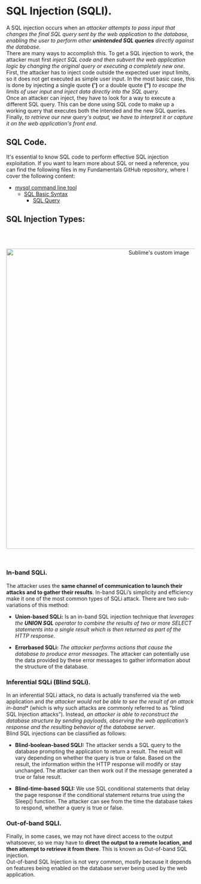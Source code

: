 # SQL Injection (SQLI).
A SQL injection occurs when an *attacker attempts to pass input that changes the final SQL query sent by the web application to the database, enabling the user to perform other **unintended SQL queries** directly against the database*.<br />
There are many ways to accomplish this. To get a SQL injection to work, the attacker must first *inject SQL code and then subvert the web application logic by changing the original query or executing a completely new one*.<br />
First, the attacker has to inject code outside the expected user input limits, so it does not get executed as simple user input. In the most basic case, this is done by injecting a single quote **(')** or a double quote **(")** *to escape the limits of user input and inject data directly into the SQL query.*<br />
Once an attacker can inject, they have to look for a way to execute a different SQL query. This can be done using SQL code to make up a working query that executes both the intended and the new SQL queries.<br/> 
Finally, *to retrieve our new query's output, we have to interpret it or capture it on the web application's front end.*<br />


## SQL Code.
It's essential to know SQL code to perform effective SQL injection exploitation. If you want to learn more about SQL or need a reference, you can find the following files in my Fundamentals GitHub repository, where I cover the following content:
- [mysql command line tool](https://github.com/alejandro-pentest/Fundamentals/tree/main/SQL%20Basics)
  - [SQL Basic Syntax](https://github.com/alejandro-pentest/Fundamentals/blob/main/SQL%20Basics/SQL%20Basic%20Syntax/Readme.md)
    - [SQL Query](https://github.com/alejandro-pentest/Fundamentals/blob/main/SQL%20Basics/SQL%20Basic%20Syntax/SQL%20Querys.md)

## SQL Injection Types:
<br />
<br />

<p align="center">
  <img src="https://github.com/alejandro-pentest/Hacking-Web/assets/161533623/b43c55cb-839c-4755-8002-ec348bea0e62" width="800" alt="Sublime's custom image"/>
</p>
<br />

### In-band SQLi.
The attacker uses the **same channel of communication to launch their attacks and to gather their results**. In-band SQLi’s simplicity and efficiency make it one of the most common types of SQLi attack. There are two sub-variations of this method:<br />

- __Union-based SQLi:__ Is an in-band SQL injection technique that *leverages the **UNION SQL** operator to combine the results of two or more SELECT statements into a single result which is then returned as part of the HTTP response*.<br>

- __Errorbased SQLi:__ *The attacker performs actions that cause the database to produce error messages*. The attacker can potentially use the data provided by these error messages to gather information about the structure of the database.<br />




### Inferential SQLi (Blind SQLi).
In an inferential SQLi attack, no data is actually transferred via the web application and *the attacker would not be able to see the result of an attack in-band** (which is why such attacks are commonly referred to as “blind SQL Injection attacks”). Instead, *an attacker is able to reconstruct the database structure by sending payloads, observing the web application’s response and the resulting behavior of the database server*.<br />
Blind SQL injections can be classified as follows:

- __Blind-boolean-based SQLI:__ The attacker sends a SQL query to the database prompting the application to return a result. The result will vary depending on whether the query is true or false. Based on the result, the information within the HTTP response will modify or stay unchanged. The attacker can then work out if the message generated a true or false result.

- __Blind-time-based SQLI:__ We use SQL conditional statements that delay the page response if the conditional statement returns true using the Sleep() function. The attacker can see from the time the database takes to respond, whether a query is true or false.

### Out-of-band SQLI.
Finally, in some cases, we may not have direct access to the output whatsoever, so we may have to **direct the output to a remote location, and then attempt to retrieve it from there**. This is known as Out-of-band SQL injection.<br />
Out-of-band SQL Injection is not very common, mostly because it depends on features being enabled on the database server being used by the web application.





